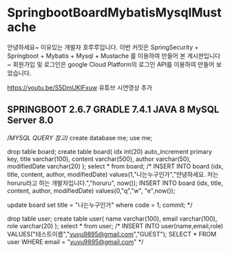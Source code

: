 # SpringbootBoardMybatisMysqlMustache
안녕하세요~ 이유있는 개발자 호루루입니다.
이번 커밋은 SpringSecurity + Springboot + Mybatis + Mysql + Mustache 를 이용하여 만들어 본 게시판입니다~
회원가입 및 로그인은 google Cloud Platform의 로그인 API를 이용하여 만들어 보았습니다.

https://youtu.be/S5DmUKlFxuw
유튜브 시연영상 추가

SPRINGBOOT 2.6.7
GRADLE 7.4.1
JAVA 8
MySQL Server 8.0
-----------------------------------------------------------------------------------------
/*MYSQL QUERY 참고*/
create database me;
use me;

drop table board;
create table board(
idx int(20) auto_increment primary key,
title varchar(100),
content varchar(500),
author varchar(50),
modifiedDate varchar(20)
);
select * from board;
/*
INSERT INTO board (idx, title, content, author, modifiedDate) values(1,"나는누구인가","안녕하세요. 저는 horuru라고 하는 개발자입니다.","horuru", now());
INSERT INTO board (idx, title, content, author, modifiedDate) values(0,"q","w", "e",now());

update board
set title = "나는누구인가"
where code = 1;
commit;
*/

drop table user;
create table user(
name varchar(100),
email varchar(100),
role varchar(20)
);
select * from user;
/*
INSERT INTO user(name,email,role) VALUES("테스트이름","yuyu9895@gmail.com","GUEST");
SELECT * FROM user WHERE email = "yuyu9895@gmail.com"
*/

